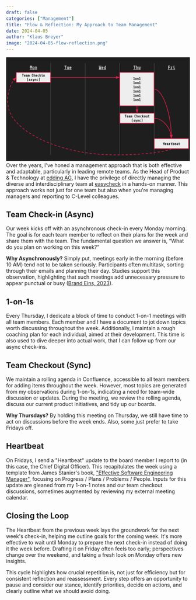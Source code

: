 ```yaml
---
draft: false
categories: ["Management"]
title: "Flow & Reflection: My Approach to Team Management"
date: 2024-04-05
author: "Klaus Breyer"
image: "2024-04-05-flow-reflection.png"
---
```


![](2024-04-05-flow-reflection.svg)
Over the years, I've honed a management approach that is both effective and adaptable, particularly in leading remote teams. As the Head of Product & Technology at [edding AG](https://www.edding.com), I have the privilege of directly managing the diverse and interdisciplinary team at [easycheck](https://easycheck-by-edding.com/) in a hands-on manner. This approach works not just for one team but also when you're managing managers and reporting to C-Level colleagues.

## Team Check-in (Async)

Our week kicks off with an asynchronous check-in every Monday morning. The goal is for each team member to reflect on their plans for the week and share them with the team. The fundamental question we answer is, “What do you plan on working on this week?”

**Why Asynchronously?** Simply put, meetings early in the morning (before 10 AM) tend not to be taken seriously. Participants often multitask, sorting through their emails and planning their day. Studies support this observation, highlighting that such meetings add unnecessary pressure to appear punctual or busy ([Brand Eins, 2023](https://www.brandeins.de/magazine/brand-eins-thema/it-dienstleister-2023/arbeiten-wie-ich-wirklich-wirklich-will)).

## 1-on-1s

Every Thursday, I dedicate a block of time to conduct 1-on-1 meetings with all team members. Each member and I have a document to jot down topics worth discussing throughout the week. Additionally, I maintain a rough coaching plan for each individual, aimed at their development. This time is also used to dive deeper into actual work, that I can follow up from our async check-ins.

## Team Checkout (Sync)

We maintain a rolling agenda in Confluence, accessible to all team members for adding items throughout the week. However, most topics are generated from my observations during 1-on-1s, indicating a need for team-wide discussion or updates.
During the meeting, we review the rolling agenda, discuss our current product initiatives, and tidy up our boards.

**Why Thursdays?** By holding this meeting on Thursday, we still have time to act on discussions before the week ends. Also, some just prefer to take Fridays off.

## Heartbeat

On Fridays, I send a "Heartbeat" update to the board member I report to (in this case, the Chief Digital Officer). This recapitulates the week using a template from James Stanier's book, ["Effective Software Engineering Manager"](https://amzn.to/3PQ44mq), focusing on Progress / Plans / Problems / People. Inputs for this update are gleaned from my 1-on-1 notes and our team checkout discussions, sometimes augmented by reviewing my external meeting calendar.

## Closing the Loop

The Heartbeat from the previous week lays the groundwork for the next week's check-in, helping me outline goals for the coming week. It's more effective to wait until Monday to prepare the next check-in instead of doing it the week before. Drafting it on Friday often feels too early; perspectives change over the weekend, and taking a fresh look on Monday offers new insights.

This cycle highlights how crucial repetition is, not just for efficiency but for consistent reflection and reassessment. Every step offers an opportunity to pause and consider our stance, identify priorities, decide on actions, and clearly outline what we should avoid doing.
